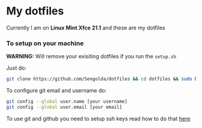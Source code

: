 # My dotfiles
Currently I am on **Linux Mint Xfce 21.1** and these are my dotfiles

### To setup on your machine 
**WARNING:** Will remove your exisiting dotfiles if you run the `setup.sh`

Just do:
```bash
git clone https://github.com/Sengolda/dotfiles && cd dotfiles && sudo bash setup.sh
```

To configure git email and username do:
```bash
git config --global user.name [your username]
git config --global user.email [your email]
```

To use git and github you need to setup ssh keys read how to do that [here](https://www.freecodecamp.org/news/git-ssh-how-to/)
